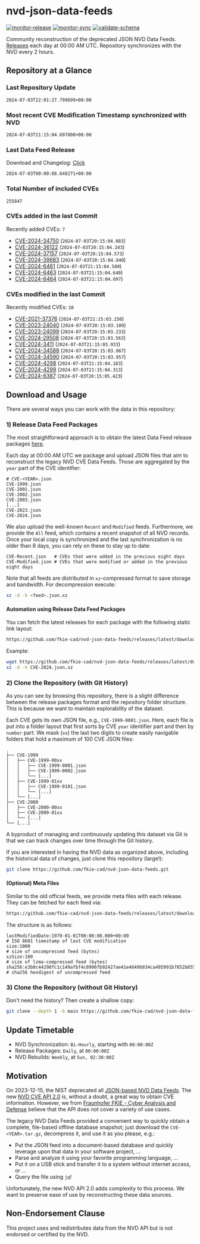 # nvd-json-data-feeds

[![monitor-release](https://github.com/fkie-cad/nvd-json-data-feeds/actions/workflows/monitor_release.yml/badge.svg)](https://github.com/fkie-cad/nvd-json-data-feeds/actions/workflows/monitor_release.yml)
[![monitor-sync](https://github.com/fkie-cad/nvd-json-data-feeds/actions/workflows/monitor_sync.yml/badge.svg)](https://github.com/fkie-cad/nvd-json-data-feeds/actions/workflows/monitor_sync.yml)
[![validate-schema](https://github.com/fkie-cad/nvd-json-data-feeds/actions/workflows/validate_schema.yml/badge.svg)](https://github.com/fkie-cad/nvd-json-data-feeds/actions/workflows/validate_schema.yml)

Community reconstruction of the deprecated JSON NVD Data Feeds.
[Releases](https://github.com/fkie-cad/nvd-json-data-feeds/releases/latest) each day at 00:00 AM UTC.
Repository synchronizes with the NVD every 2 hours.

## Repository at a Glance

### Last Repository Update

```plain
2024-07-03T22:01:27.799699+00:00
```

### Most recent CVE Modification Timestamp synchronized with NVD

```plain
2024-07-03T21:15:04.697000+00:00
```

### Last Data Feed Release

Download and Changelog: [Click](https://github.com/fkie-cad/nvd-json-data-feeds/releases/latest)

```plain
2024-07-03T00:00:08.648271+00:00
```

### Total Number of included CVEs

```plain
255847
```

### CVEs added in the last Commit

Recently added CVEs: `7`

- [CVE-2024-34750](CVE-2024/CVE-2024-347xx/CVE-2024-34750.json) (`2024-07-03T20:15:04.083`)
- [CVE-2024-36122](CVE-2024/CVE-2024-361xx/CVE-2024-36122.json) (`2024-07-03T20:15:04.243`)
- [CVE-2024-37157](CVE-2024/CVE-2024-371xx/CVE-2024-37157.json) (`2024-07-03T20:15:04.573`)
- [CVE-2024-39683](CVE-2024/CVE-2024-396xx/CVE-2024-39683.json) (`2024-07-03T20:15:04.840`)
- [CVE-2024-6461](CVE-2024/CVE-2024-64xx/CVE-2024-6461.json) (`2024-07-03T21:15:04.580`)
- [CVE-2024-6463](CVE-2024/CVE-2024-64xx/CVE-2024-6463.json) (`2024-07-03T21:15:04.640`)
- [CVE-2024-6464](CVE-2024/CVE-2024-64xx/CVE-2024-6464.json) (`2024-07-03T21:15:04.697`)


### CVEs modified in the last Commit

Recently modified CVEs: `10`

- [CVE-2021-37376](CVE-2021/CVE-2021-373xx/CVE-2021-37376.json) (`2024-07-03T21:15:03.150`)
- [CVE-2023-24040](CVE-2023/CVE-2023-240xx/CVE-2023-24040.json) (`2024-07-03T20:15:03.100`)
- [CVE-2023-24099](CVE-2023/CVE-2023-240xx/CVE-2023-24099.json) (`2024-07-03T20:15:03.233`)
- [CVE-2024-29508](CVE-2024/CVE-2024-295xx/CVE-2024-29508.json) (`2024-07-03T20:15:03.563`)
- [CVE-2024-3411](CVE-2024/CVE-2024-34xx/CVE-2024-3411.json) (`2024-07-03T21:15:03.933`)
- [CVE-2024-34588](CVE-2024/CVE-2024-345xx/CVE-2024-34588.json) (`2024-07-03T20:15:03.867`)
- [CVE-2024-34590](CVE-2024/CVE-2024-345xx/CVE-2024-34590.json) (`2024-07-03T20:15:03.957`)
- [CVE-2024-4298](CVE-2024/CVE-2024-42xx/CVE-2024-4298.json) (`2024-07-03T21:15:04.183`)
- [CVE-2024-4299](CVE-2024/CVE-2024-42xx/CVE-2024-4299.json) (`2024-07-03T21:15:04.313`)
- [CVE-2024-6387](CVE-2024/CVE-2024-63xx/CVE-2024-6387.json) (`2024-07-03T20:15:05.423`)


## Download and Usage

There are several ways you can work with the data in this repository:

### 1) Release Data Feed Packages

The most straightforward approach is to obtain the latest Data Feed release packages [here](https://github.com/fkie-cad/nvd-json-data-feeds/releases/latest).

Each day at 00:00 AM UTC we package and upload JSON files that aim to reconstruct the legacy NVD CVE Data Feeds.
Those are aggregated by the `year` part of the CVE identifier:

```
# CVE-<YEAR>.json
CVE-1999.json
CVE-2001.json
CVE-2002.json
CVE-2003.json
[...]
CVE-2023.json
CVE-2024.json
```

We also upload the well-known `Recent` and `Modified` feeds.
Furthermore, we provide the `All` feed, which contains a recent snapshot of all NVD records.
Once your local copy is synchronized and the last synchronization is no older than 8 days, you can rely on these to stay up to date:

```plain
CVE-Recent.json   # CVEs that were added in the previous eight days
CVE-Modified.json # CVEs that were modified or added in the previous eight days
```

Note that all feeds are distributed in `xz`-compressed format to save storage and bandwidth.
For decompression execute:

```sh
xz -d -k <feed>.json.xz
```

#### Automation using Release Data Feed Packages

You can fetch the latest releases for each package with the following static link layout:

```sh
https://github.com/fkie-cad/nvd-json-data-feeds/releases/latest/download/CVE-<YEAR>.json.xz
```

Example:

```sh
wget https://github.com/fkie-cad/nvd-json-data-feeds/releases/latest/download/CVE-2024.json.xz
xz -d -k CVE-2024.json.xz
```

### 2) Clone the Repository (with Git History)

As you can see by browsing this repository, there is a slight difference between the release packages format and the repository folder structure.
This is because we want to maintain explorability of the dataset.

Each CVE gets its own JSON file, e.g., `CVE-1999-0001.json`.
Here, each file is put into a folder layout that first sorts by CVE `year` identifier part and then by `number` part.
We mask (`xx`) the last two digits to create easily navigable folders that hold a maximum of 100 CVE JSON files:

```plain
.
├── CVE-1999
│   ├── CVE-1999-00xx
│   │   ├── CVE-1999-0001.json
│   │   ├── CVE-1999-0002.json
│   │   └── [...]
│   ├── CVE-1999-01xx
│   │   ├── CVE-1999-0101.json
│   │   └── [...]
│   └── [...]
├── CVE-2000
│   ├── CVE-2000-00xx
│   ├── CVE-2000-01xx
│   └── [...]
└── [...]
```

A byproduct of managing and continuously updating this dataset via Git is that we can track changes over time through the Git history.

If you are interested in having the NVD data as organized above, including the historical data of changes, just clone this repository (large!):

```sh
git clone https://github.com/fkie-cad/nvd-json-data-feeds.git
```

#### (Optional) Meta Files

Similar to the old official feeds, we provide meta files with each release. They can be fetched for each feed via:

```sh
https://github.com/fkie-cad/nvd-json-data-feeds/releases/latest/download/CVE-<YEAR>.meta
```

The structure is as follows:

```plain
lastModifiedDate:1970-01-01T00:00:00.000+00:00                          # ISO 8601 timestamp of last CVE modification
size:1000                                                               # size of uncompressed feed (bytes)
xzSize:100                                                              # size of lzma-compressed feed (bytes)
sha256:e3b0c44298fc1c149afbf4c8996fb92427ae41e4649b934ca495991b7852b855 # sha256 hexdigest of uncompressed feed
```

### 3) Clone the Repository (without Git History)

Don't need the history? Then create a shallow copy:

```sh
git clone --depth 1 -b main https://github.com/fkie-cad/nvd-json-data-feeds.git
```


## Update Timetable

* NVD Synchronization: `Bi-Hourly`, starting with `00:00:00Z`
* Release Packages: `Daily`, at `00:00:00Z`
* NVD Rebuilds: `Weekly`, at `Sun, 02:30:00Z`


## Motivation

On 2023-12-15, the NIST deprecated all [JSON-based NVD Data Feeds](https://nvd.nist.gov/vuln/data-feeds#divRetirementBanner-1).
The new [NVD CVE API 2.0](https://nvd.nist.gov/developers/vulnerabilities) is, without a doubt, a great way to obtain CVE information.
However, we from [Fraunhofer FKIE - Cyber Analysis and Defense](https://www.fkie.fraunhofer.de/en/departments/cad.html) believe that the API does not cover a variety of use cases.

The legacy NVD Data Feeds provided a convenient way to quickly obtain a complete, file-based offline database snapshot; just download the `CVE-<YEAR>.tar.gz`, decompress it, and use it as you please, e.g.:

- Put the JSON feed into a document-based database and quickly leverage upon that data in your software project, ...
- Parse and analyze it using your favorite programming language, ...
- Put it on a USB stick and transfer it to a system without internet access, or ...
- Query the file using `jq`!

Unfortunately, the new NVD API 2.0 adds complexity to this process.
We want to preserve ease of use by reconstructing these data sources.

## Non-Endorsement Clause

This project uses and redistributes data from the NVD API but is not endorsed or certified by the NVD.